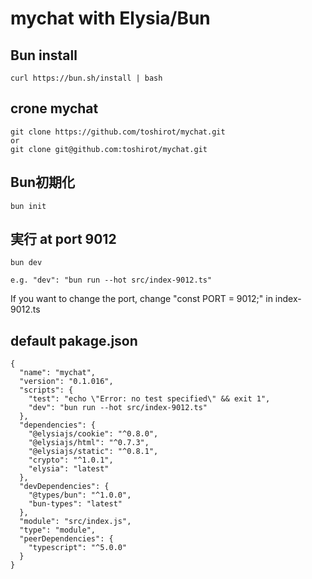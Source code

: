 # mychat with Elysia/Bun

## Bun install
```
curl https://bun.sh/install | bash
```
## crone mychat
```
git clone https://github.com/toshirot/mychat.git
or 
git clone git@github.com:toshirot/mychat.git
```
## Bun初期化
```
bun init
```
## 実行 at port 9012
```
bun dev

e.g. "dev": "bun run --hot src/index-9012.ts"
```
If you want to change the port, change "const PORT = 9012;" in index-9012.ts


## default pakage.json
```
{
  "name": "mychat",
  "version": "0.1.016",
  "scripts": {
    "test": "echo \"Error: no test specified\" && exit 1",
    "dev": "bun run --hot src/index-9012.ts"
  },
  "dependencies": {
    "@elysiajs/cookie": "^0.8.0",
    "@elysiajs/html": "^0.7.3",
    "@elysiajs/static": "^0.8.1",
    "crypto": "^1.0.1",
    "elysia": "latest"
  },
  "devDependencies": {
    "@types/bun": "^1.0.0",
    "bun-types": "latest"
  },
  "module": "src/index.js",
  "type": "module",
  "peerDependencies": {
    "typescript": "^5.0.0"
  }
}
```